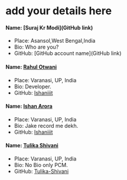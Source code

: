 # add your details here

#### Name: [Suraj Kr Modi](GitHub link)
- Place: Asansol,West Bengal,India
- Bio: Who are you?
- GitHub: [GitHub account name](GitHub link)

#### Name: [Rahul Otwani](https://github.com/rahulotwani/)
- Place: Varanasi, UP, India
- Bio: Developer.
- GitHub: [Ishaniiit](https://github.com/rahulotwani/)

#### Name: [Ishan Arora](https://github.com/Ishaniiit/)
- Place: Varanasi, UP, India
- Bio: Jake record me dekh.
- GitHub: [Ishaniiit](https://github.com/Ishaniiit/)


#### Name: [Tulika Shivani](https://github.com/Tulika-Shivani/)
- Place: Varanasi, UP, India
- Bio: No Bio only PCM.
- GitHub: [Tulika-Shivani](https://github.com/Tulika-Shivani/)
